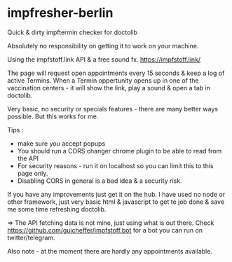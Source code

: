 # impfresher-berlin
Quick &amp; dirty impftermin checker for doctolib

Absolutely no responsibility on getting it to work on your machine.

Using the impfstoff.link API & a free sound fx.
https://impfstoff.link/

The page will request open appointments every 15 seconds & keep a log of active Termins.
When a Termin oppertunity opens up in one of the vaccination centers - it will show the link, play a sound & open a tab in doctolib.

Very basic, no security or specials features - there are many better ways possible.
But this works for me.

Tips : 
- make sure you accept popups
- You should run a CORS changer chrome plugin to be able to read from the API
- For security reasons - run it on localhost so you can limit this to this page only.
- Disabling CORS in general is a bad idea & a security risk.


If you have any improvements just get it on the hub.
I have used no node or other framework, just very basic html & javascript to get te job done & save me some time refreshing doctolib.

=> The API fetching data is not mine, just using what is out there.
Check https://github.com/guicheffer/impfstoff.bot for a bot you can run on twitter/telegram.

Also note - at the moment there are hardly any appointments available.
